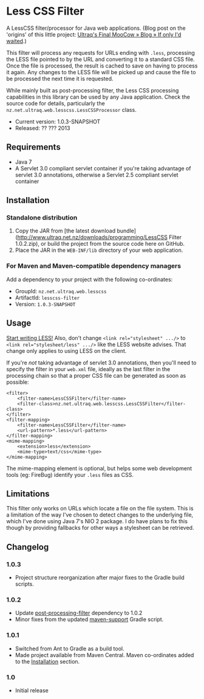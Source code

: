 
Less CSS Filter
===============

A LessCSS filter/processor for Java web applications.  (Blog post on the
'origins' of this little project: [Ultraq's Final MooCow &raquo; Blog &raquo; If only I'd waited](http://www.ultraq.net.nz/blog/IfOnlyIdWaited).)

This filter will process any requests for URLs ending with `.less`, processing
the LESS file pointed to by the URL and converting it to a standard CSS file.
Once the file is processed, the result is cached to save on having to process it
again.  Any changes to the LESS file will be picked up and cause the file to be
processed the next time it is requested.

While mainly built as post-processing filter, the Less CSS processing
capabilities in this library can be used by any Java application.  Check the
source code for details, particularly the `nz.net.ultraq.web.lesscss.LessCSSProcessor`
class.

 - Current version: 1.0.3-SNAPSHOT
 - Released: ?? ??? 2013


Requirements
------------

 - Java 7
 - A Servlet 3.0 compliant servlet container if you're taking advantage of
   servlet 3.0 annotations, otherwise a Servlet 2.5 compliant servlet container


Installation
------------

### Standalone distribution
1. Copy the JAR from [the latest download bundle](http://www.ultraq.net.nz/downloads/programming/LessCSS Filter 1.0.2.zip),
   or build the project from the source code here on GitHub.
2. Place the JAR in the `WEB-INF/lib` directory of your web application.

### For Maven and Maven-compatible dependency managers
Add a dependency to your project with the following co-ordinates:

 - GroupId: `nz.net.ultraq.web.lesscss`
 - ArtifactId: `lesscss-filter`
 - Version: `1.0.3-SNAPSHOT`


Usage
-----

[Start writing LESS!](http://lesscss.org/)  Also, don't change `<link rel="stylesheet" .../>`
to `<link rel="stylesheet/less" .../>` like the LESS website advises.  That
change only applies to using LESS on the client.

If you're _not_ taking advantage of servlet 3.0 annotations, then you'll need to
specify the filter in your `web.xml` file, ideally as the last filter in the
processing chain so that a proper CSS file can be generated as soon as possible:

	<filter>
		<filter-name>LessCSSFilter</filter-name>
		<filter-class>nz.net.ultraq.web.lesscss.LessCSSFilter</filter-class>
	</filter>
	<filter-mapping>
		<filter-name>LessCSSFilter</filter-name>
		<url-pattern>*.less</url-pattern>
	</filter-mapping>
	<mime-mapping>
		<extension>less</extension>
		<mime-type>text/css</mime-type>
	</mime-mapping>

The mime-mapping element is optional, but helps some web development tools (eg:
FireBug) identify your `.less` files as CSS.


Limitations
-----------

This filter only works on URLs which locate a file on the file system.  This is
a limitation of the way I've chosen to detect changes to the underlying file,
which I've done using Java 7's NIO 2 package.  I do have plans to fix this
though by providing fallbacks for other ways a stylesheet can be retrieved.


Changelog
---------

### 1.0.3
 - Project structure reorganization after major fixes to the Gradle build
   scripts.

### 1.0.2
 - Update [post-processing-filter](https://github.com/ultraq/post-processing-filter)
   dependency to 1.0.2
 - Minor fixes from the updated [maven-support](https://github.com/ultraq/gradle-support)
   Gradle script.

### 1.0.1
 - Switched from Ant to Gradle as a build tool.
 - Made project available from Maven Central.  Maven co-ordinates added to the
   [Installation](#installation) section.

### 1.0
 - Initial release

